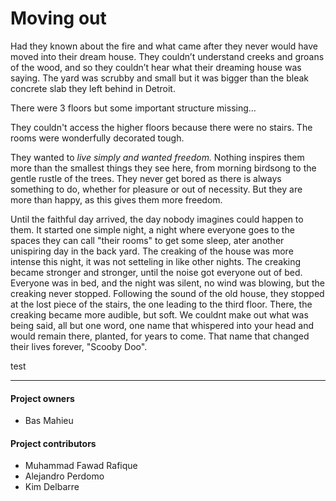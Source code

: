 # Moving out

Had they known about the fire and what came after they never would have moved into their dream house.
They couldn’t understand creeks and groans of the wood, and so they couldn’t hear what their dreaming house was saying.
The yard was scrubby and small but it was bigger than the bleak concrete slab they left behind in Detroit.   

There were 3 floors but some important structure missing...   

They couldn't access the higher floors because there were no stairs. 
The rooms were wonderfully decorated tough.   


They wanted to _live simply and wanted freedom._ 
Nothing inspires them more than the smallest things they see here, from morning birdsong to the gentle rustle of the trees.
They never get bored as there is always something to do, whether for pleasure or out of necessity. But they are more than happy, as this gives them more freedom.

Until the faithful day arrived, the day nobody imagines could happen to them. It started one simple night, a night where everyone goes to the spaces they can call "their rooms" to get some sleep, ater another unispiring day in the back yard. The creaking of the house was more intense this night, it was not setteling in like other nights. The creaking became stronger and stronger, until the noise got everyone out of bed. Everyone was in bed, and the night was silent, no wind was blowing, but the creaking never stopped. Following the sound of the old house, they stopped at the lost piece of the stairs, the one leading to the third floor. There, the creaking became more audible, but soft. We couldnt make out what was being said, all but one word, one name that whispered into your head and would remain there, planted, for years to come. That name that changed their lives forever, "Scooby Doo".

test

-----------

#### Project owners
* Bas Mahieu

#### Project contributors 
* Muhammad Fawad Rafique
* Alejandro Perdomo
* Kim Delbarre
